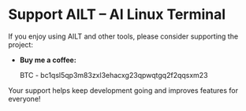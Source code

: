 # Support AILT – AI Linux Terminal

If you enjoy using AILT and other tools, please consider supporting the project:

- **Buy me a coffee:** 

    BTC - bc1qsl5qp3m83zxl3ehacxg23qpwqtgq2f2qqsxm23

Your support helps keep development going and improves features for everyone!
